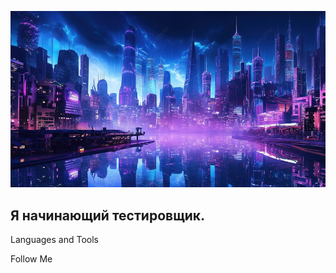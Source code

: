 ![Header](https://github.com/trudoviebudni/trudoviebudni/blob/main/assets/header.jpg)

## Я начинающий тестировщик.

Languages and Tools

Follow Me
